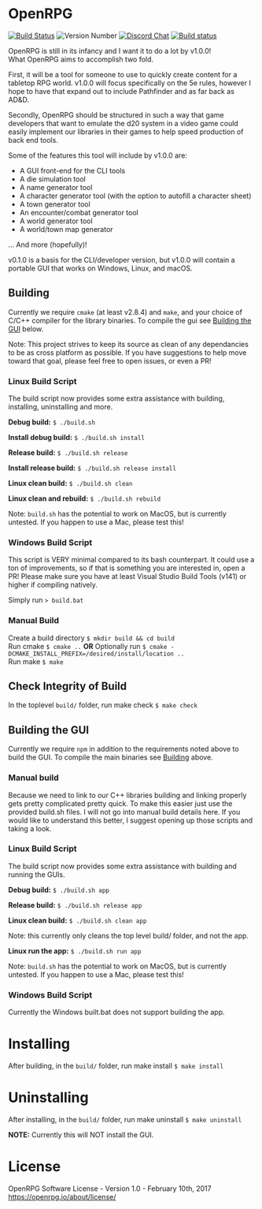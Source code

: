 
# OpenRPG
[![Build Status](https://travis-ci.org/incomingstick/OpenRPG.svg?branch=patch-v0.5.0-dev)](https://travis-ci.org/incomingstick/OpenRPG)
![Version Number](https://img.shields.io/badge/version-v0.5.0--dev-blue.svg)
[![Discord Chat](https://img.shields.io/badge/chat-on%20discord-7289da.svg)](https://discord.gg/xEwaYE5)
[![Build status](https://ci.appveyor.com/api/projects/status/jhcr2ebcws32bs2m?svg=true)](https://ci.appveyor.com/project/incomingstick/openrpg)

OpenRPG is still in its infancy and I want it to do a lot by v1.0.0!  
What OpenRPG aims to accomplish two fold.  

First, it will be a tool for someone to use to quickly create content
for a tabletop RPG world. v1.0.0 will focus specifically on the
5e rules, however I hope to have that expand out to include
Pathfinder and as far back as AD&D.

Secondly, OpenRPG should be structured in such a way that game developers
that want to emulate the d20 system in a video game could easily implement
our libraries in their games to help speed production of back end tools.

Some of the features this tool will include by v1.0.0 are:
- A GUI front-end for the CLI tools
- A die simulation tool
- A name generator tool
- A character generator tool (with the option to autofill a character sheet)
- A town generator tool
- An encounter/combat generator tool
- A world generator tool
- A world/town map generator

... And more (hopefully)!

v0.1.0 is a basis for the CLI/developer version, but v1.0.0 will contain a
portable GUI that works on Windows, Linux, and macOS.

## Building
Currently we require `cmake` (at least v2.8.4) and `make`, and your choice of C/C++ compiler for the library binaries. To compile the gui see [Building the GUI](#building-the-gui) below.

Note: This project strives to keep its source as clean of any dependancies to be as cross platform as possible. If you have suggestions to help move toward that goal, please feel free to open issues, or even a PR!

### Linux Build Script
The build script now provides some extra assistance with building, installing, uninstalling and more.

**Debug build:** `$ ./build.sh`

**Install debug build:** `$ ./build.sh install`

**Release build:** `$ ./build.sh release`

**Install release build:** `$ ./build.sh release install`

**Linux clean build:** `$ ./build.sh clean`

**Linux clean and rebuild:** `$ ./build.sh rebuild`

Note: `build.sh` has the potential to work on MacOS, but is currently untested. If you happen to use a Mac, please test this!

### Windows Build Script
This script is VERY minimal compared to its bash counterpart. It could use a ton of improvements, so if that is something you are interested in, open a PR! Please make sure you have at least Visual Studio Build Tools (v141) or higher if compiling natively.

Simply run `> build.bat`


### Manual Build
Create a build directory `$ mkdir build && cd build`  
Run cmake `$ cmake ..` **OR** Optionally run `$ cmake -DCMAKE_INSTALL_PREFIX=/desired/install/location ..`  
Run make `$ make`  

## Check Integrity of Build
In the toplevel `build/` folder, run make check `$ make check` 

## Building the GUI
Currently we require `npm` in addition to the requirements noted above to build the GUI. To compile the main binaries see [Building](#building) above.

### Manual build
Because we need to link to our C++ libraries building and linking properly gets pretty complicated pretty quick. To make this easier just use the provided build.sh files. I will not go into manual build details here. If you would like to understand this better, I suggest opening up those scripts and taking a look.

### Linux Build Script
The build script now provides some extra assistance with building and running the GUIs.

**Debug build:** `$ ./build.sh app`

**Release build:** `$ ./build.sh release app`

**Linux clean build:** `$ ./build.sh clean app`

Note: this currently only cleans the top level build/ folder, and not the app.

**Linux run the app:** `$ ./build.sh run app`

Note: `build.sh` has the potential to work on MacOS, but is currently untested. If you happen to use a Mac, please test this!

### Windows Build Script
Currently the Windows built.bat does not support building the app.

# Installing
After building, in the `build/` folder, run make install `$ make install`

# Uninstalling
After installing, in the `build/` folder, run make uninstall `$ make uninstall`

**NOTE:** Currently this will NOT install the GUI.

# License
OpenRPG Software License - Version 1.0 - February 10th, 2017 <https://openrpg.io/about/license/>
